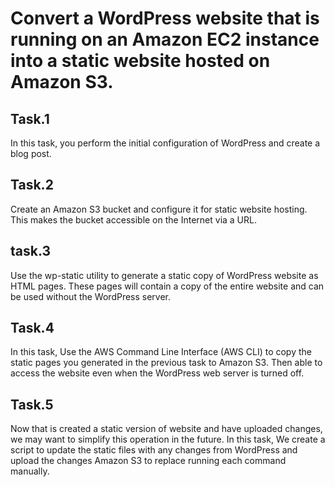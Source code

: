 
# Convert a WordPress website that is running on an Amazon EC2 instance into a static website hosted on Amazon S3.
 ## Task.1
 
 In this task, you perform the initial configuration of WordPress and create a blog post.
 
 ## Task.2
 Create an Amazon S3 bucket and configure it for static website hosting. This makes the bucket accessible on the Internet via a URL.
 ## task.3
 Use the wp-static utility to generate a static copy of  WordPress website as HTML pages. These pages will contain a copy of the entire website and can be used without the WordPress server.
 ## Task.4
 In this task, Use the AWS Command Line Interface (AWS CLI) to copy the static pages you generated in the previous task to Amazon S3. Then able to access the website even when the WordPress web server is turned 
  off.  
  ## Task.5
  Now that is created a static version of  website and have uploaded changes, we may want to simplify this operation in the future. In this task, We create a script to update the static files with any changes from 
   WordPress and upload the changes Amazon S3 to replace running each command manually.
